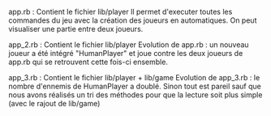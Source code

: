 
app.rb :
Contient le fichier lib/player
Il permet d'executer toutes les commandes du jeu avec la création des joueurs en automatiques. On peut visualiser une partie entre deux joueurs.

app_2.rb :
Contient le fichier lib/player
Evolution de app.rb : un nouveau joueur a été intégré "HumanPlayer" et joue contre les deux joueurs de app.rb qui se retrouvent cette fois-ci ensemble.

app_3.rb :
Contient le fichier lib/player + lib/game
Evolution de app_3.rb : le nombre d'ennemis de HumanPlayer a doublé. Sinon tout est pareil sauf que nous avons réalisés un tri des méthodes pour que la lecture soit plus simple (avec le rajout de lib/game)